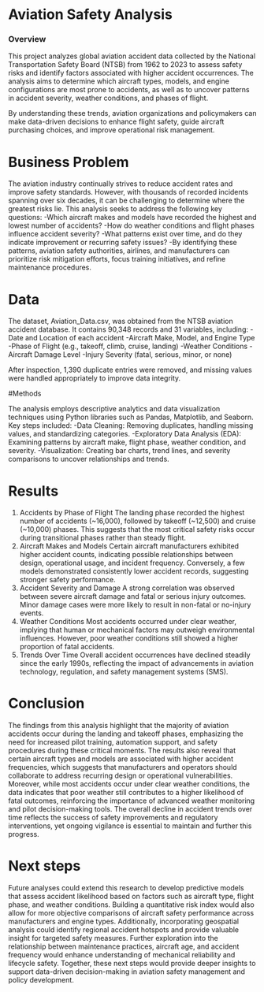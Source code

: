 # Aviation Safety Analysis
### Overview

This project analyzes global aviation accident data collected by the National Transportation Safety Board (NTSB) from 1962 to 2023 to assess safety risks and identify factors associated with higher accident occurrences. The analysis aims to determine which aircraft types, models, and engine configurations are most prone to accidents, as well as to uncover patterns in accident severity, weather conditions, and phases of flight.

By understanding these trends, aviation organizations and policymakers can make data-driven decisions to enhance flight safety, guide aircraft purchasing choices, and improve operational risk management.

# Business Problem
The aviation industry continually strives to reduce accident rates and improve safety standards. However, with thousands of recorded incidents spanning over six decades, it can be challenging to determine where the greatest risks lie.
This analysis seeks to address the following key questions:
-Which aircraft makes and models have recorded the highest and lowest number of accidents?
-How do weather conditions and flight phases influence accident severity?
-What patterns exist over time, and do they indicate improvement or recurring safety issues?
-By identifying these patterns, aviation safety authorities, airlines, and manufacturers can prioritize risk mitigation efforts, focus training initiatives, and refine maintenance procedures.

# Data

The dataset, Aviation_Data.csv, was obtained from the NTSB aviation accident database.
It contains 90,348 records and 31 variables, including:
-Date and Location of each accident
-Aircraft Make, Model, and Engine Type
-Phase of Flight (e.g., takeoff, climb, cruise, landing)
-Weather Conditions
-Aircraft Damage Level
-Injury Severity (fatal, serious, minor, or none)

After inspection, 1,390 duplicate entries were removed, and missing values were handled appropriately to improve data integrity.

#Methods

The analysis employs descriptive analytics and data visualization techniques using Python libraries such as Pandas, Matplotlib, and Seaborn. Key steps included:
-Data Cleaning: Removing duplicates, handling missing values, and standardizing categories.
-Exploratory Data Analysis (EDA): Examining patterns by aircraft make, flight phase, weather condition, and severity.
-Visualization: Creating bar charts, trend lines, and severity comparisons to uncover relationships and trends.

# Results
1. Accidents by Phase of Flight
The landing phase recorded the highest number of accidents (~16,000), followed by takeoff (~12,500) and cruise (~10,000) phases. This suggests that the most critical safety risks occur during transitional phases rather than steady flight.
2. Aircraft Makes and Models
Certain aircraft manufacturers exhibited higher accident counts, indicating possible relationships between design, operational usage, and incident frequency. Conversely, a few models demonstrated consistently lower accident records, suggesting stronger safety performance.
3. Accident Severity and Damage
A strong correlation was observed between severe aircraft damage and fatal or serious injury outcomes. Minor damage cases were more likely to result in non-fatal or no-injury events.
4. Weather Conditions
Most accidents occurred under clear weather, implying that human or mechanical factors may outweigh environmental influences. However, poor weather conditions still showed a higher proportion of fatal accidents.
5. Trends Over Time
Overall accident occurrences have declined steadily since the early 1990s, reflecting the impact of advancements in aviation technology, regulation, and safety management systems (SMS).

# Conclusion
The findings from this analysis highlight that the majority of aviation accidents occur during the landing and takeoff phases, emphasizing the need for increased pilot training, automation support, and safety procedures during these critical moments. The results also reveal that certain aircraft types and models are associated with higher accident frequencies, which suggests that manufacturers and operators should collaborate to address recurring design or operational vulnerabilities. Moreover, while most accidents occur under clear weather conditions, the data indicates that poor weather still contributes to a higher likelihood of fatal outcomes, reinforcing the importance of advanced weather monitoring and pilot decision-making tools. The overall decline in accident trends over time reflects the success of safety improvements and regulatory interventions, yet ongoing vigilance is essential to maintain and further this progress.

# Next steps
Future analyses could extend this research to develop predictive models that assess accident likelihood based on factors such as aircraft type, flight phase, and weather conditions. Building a quantitative risk index would also allow for more objective comparisons of aircraft safety performance across manufacturers and engine types. Additionally, incorporating geospatial analysis could identify regional accident hotspots and provide valuable insight for targeted safety measures. Further exploration into the relationship between maintenance practices, aircraft age, and accident frequency would enhance understanding of mechanical reliability and lifecycle safety. Together, these next steps would provide deeper insights to support data-driven decision-making in aviation safety management and policy development.
